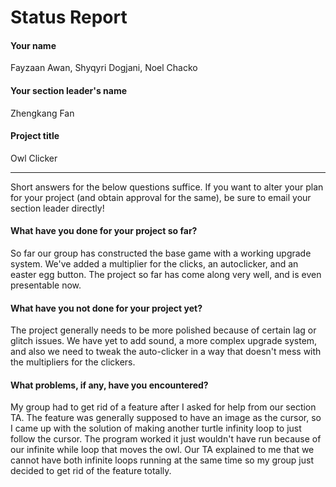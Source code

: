 # Status Report

#### Your name

Fayzaan Awan, Shyqyri Dogjani, Noel Chacko

#### Your section leader's name

Zhengkang Fan

#### Project title

Owl Clicker

***

Short answers for the below questions suffice. If you want to alter your plan for your project (and obtain approval for the same), be sure to email your section leader directly!

#### What have you done for your project so far?

So far our group has constructed the base game with a working upgrade system. We've added a multiplier for the clicks, an autoclicker, and an easter egg button. The project so far has come along very well, and is even presentable now.

#### What have you not done for your project yet?

The project generally needs to be more polished because of certain lag or glitch issues. We have yet to add sound, a more complex upgrade system, and also we need to tweak the auto-clicker in a way that doesn't mess with the multipliers for the clickers.

#### What problems, if any, have you encountered?

My group had to get rid of a feature after I asked for help from our section TA. The feature was generally supposed to have an image as the cursor, so I came up with the solution of making another turtle infinity loop to just follow the cursor. The program worked it just wouldn't have run because of our infinite while loop that moves the owl. Our TA explained to me that we cannot have both infinite loops running at the same time so my group just decided to get rid of the feature totally.
